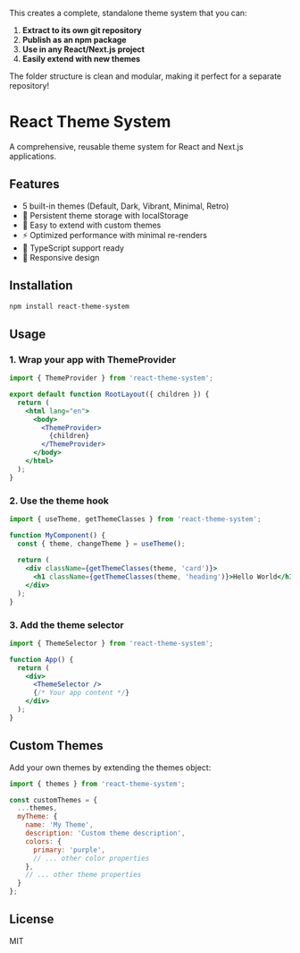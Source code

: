 
This creates a complete, standalone theme system that you can:

1. **Extract to its own git repository**
2. **Publish as an npm package**
3. **Use in any React/Next.js project**
4. **Easily extend with new themes**

The folder structure is clean and modular, making it perfect for a separate repository!

# React Theme System

A comprehensive, reusable theme system for React and Next.js applications.

## Features

-  5 built-in themes (Default, Dark, Vibrant, Minimal, Retro)
- 💾 Persistent theme storage with localStorage
- 🔧 Easy to extend with custom themes
- ⚡ Optimized performance with minimal re-renders
- 🎯 TypeScript support ready
- 📱 Responsive design

## Installation

```bash
npm install react-theme-system
```

## Usage

### 1. Wrap your app with ThemeProvider

```jsx
import { ThemeProvider } from 'react-theme-system';

export default function RootLayout({ children }) {
  return (
    <html lang="en">
      <body>
        <ThemeProvider>
          {children}
        </ThemeProvider>
      </body>
    </html>
  );
}
```

### 2. Use the theme hook

```jsx
import { useTheme, getThemeClasses } from 'react-theme-system';

function MyComponent() {
  const { theme, changeTheme } = useTheme();
  
  return (
    <div className={getThemeClasses(theme, 'card')}>
      <h1 className={getThemeClasses(theme, 'heading')}>Hello World</h1>
    </div>
  );
}
```

### 3. Add the theme selector

```jsx
import { ThemeSelector } from 'react-theme-system';

function App() {
  return (
    <div>
      <ThemeSelector />
      {/* Your app content */}
    </div>
  );
}
```

## Custom Themes

Add your own themes by extending the themes object:

```jsx
import { themes } from 'react-theme-system';

const customThemes = {
  ...themes,
  myTheme: {
    name: 'My Theme',
    description: 'Custom theme description',
    colors: {
      primary: 'purple',
      // ... other color properties
    },
    // ... other theme properties
  }
};
```

## License

MIT


